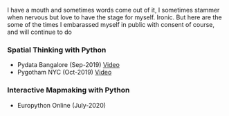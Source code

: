 I have a mouth and sometimes words come out of it, I sometimes stammer when nervous but love to have the stage for myself. Ironic. But here are the some of the times I embarassed myself in public with consent of course, and will continue to do


### Spatial Thinking with Python

* Pydata Bangalore (Sep-2019)  <a href="https://www.youtube.com/watch?v=dWb2tInHtvI">Video</a> 
* Pygotham NYC (Oct-2019)  <a href="https://www.youtube.com/watch?v=7wCZH_zgyYc">Video</a> 

### Interactive Mapmaking with Python

* Europython Online (July-2020)